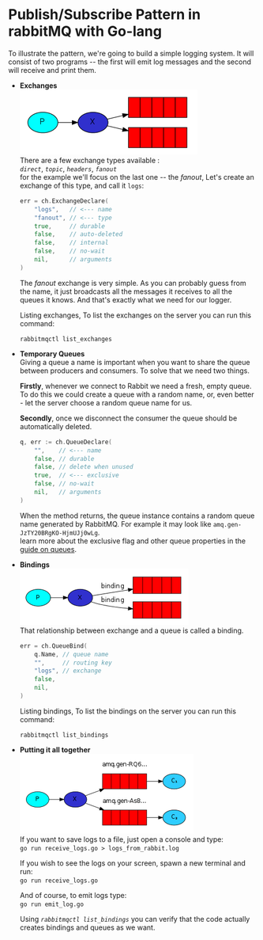 # Publish/Subscribe Pattern in rabbitMQ with Go-lang
To illustrate the pattern, we're going to build a simple logging system. It will consist of two programs -- the first will emit log messages and the second will receive and print them.

- **Exchanges**  
    ![exhange](./rabbitmq_exhange.PNG)  
    There are a few exchange types available :  
    *`direct`*, *`topic`*, *`headers`*, *`fanout`*  
    for the example we'll focus on the last one -- the *fanout*, Let's create an exchange of this type, and call it `logs`:
    ```go
    err = ch.ExchangeDeclare(
        "logs",   // <--- name
        "fanout", // <--- type
        true,     // durable
        false,    // auto-deleted
        false,    // internal
        false,    // no-wait
        nil,      // arguments
    )
    ```  
    The *fanout* exchange is very simple. As you can probably guess from the name, it just broadcasts all the messages it receives to all the queues it knows. And that's exactly what we need for our logger.  

    Listing exchanges, To list the exchanges on the server you can run this command:
    ```
    rabbitmqctl list_exchanges
    ```
- **Temporary Queues**  
    Giving a queue a name is important when you want to share the queue between producers and consumers. To solve that we need two things.

    **Firstly**, whenever we connect to Rabbit we need a fresh, empty queue.  To do this we could create a queue with a random name, or, even better - let the server choose a random queue name for us.  

    **Secondly**, once we disconnect the consumer the queue should be automatically deleted.
    ```go
    q, err := ch.QueueDeclare(
        "",    // <--- name
        false, // durable
        false, // delete when unused
        true,  // <--- exclusive
        false, // no-wait
        nil,   // arguments
    )
    ```
    When the method returns, the queue instance contains a random queue name generated by RabbitMQ. For example it may look like `amq.gen-JzTY20BRgKO-HjmUJj0wLg`.  
    learn more about the exclusive flag and other queue properties in the  [guide on queues](https://www.rabbitmq.com/queues.html).

- **Bindings**  
    ![bindings](./rabbitmq_bindings.PNG)  
    That relationship between exchange and a queue is called a binding.  
    ```go 
    err = ch.QueueBind(
        q.Name, // queue name
        "",     // routing key
        "logs", // exchange
        false,
        nil,
    )
    ```  
    Listing bindings, To list the bindings on the server you can run this command:
    ```
    rabbitmqctl list_bindings
    ```

- **Putting it all together**  
    ![putting it all together](./rabbitmq_puttingalltogether.PNG)  
    If you want to save logs to a file, just open a console and type:  
    `go run receive_logs.go > logs_from_rabbit.log`
    
    If you wish to see the logs on your screen, spawn a new terminal and run:  
    `go run receive_logs.go`
    
    And of course, to emit logs type:  
    `go run emit_log.go`  

    Using *`rabbitmqctl list_bindings`* you can verify that the code actually creates bindings and queues as we want.

